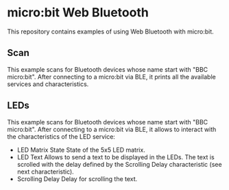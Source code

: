 # micro:bit Web Bluetooth

This repository contains examples of using Web Bluetooth with micro:bit.

## Scan

This example scans for Bluetooth devices whose name start with "BBC micro:bit". After connecting to a micro:bit via BLE, it prints all the available services and characteristics.

## LEDs

This example scans for Bluetooth devices whose name start with "BBC micro:bit". After connecting to a micro:bit via BLE, it allows to interact with the characteristics of the LED service:
* LED Matrix State
State of the 5x5 LED matrix.
* LED Text
Allows to send a text to be displayed in the LEDs. The text is scrolled with the delay defined by the Scrolling Delay characteristic (see next characteristic).
* Scrolling Delay
Delay for scrolling the text.

